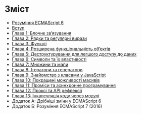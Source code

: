 # Зміст

* [Рoзуміння ECMAScript 6](/README.md)
* [Вступ](/manuscript/00-Introduction.md)
* [Глава 1: Блочне зв’язування](/manuscript/01-Block-Bindings.md)
* [Глава 2: Рядки та регулярні вирази](/manuscript/02-Strings-and-Regular-Expressions.md)
* [Глава 3: Функції](/manuscript/03-Functions.md)
* [Глава 4: Розширена функціональність об’єктів](/manuscript/04-Objects.md)
* [Глава 5: Деструктурування для легшого доступу до даних](/manuscript/05-Destructuring.md)
* [Глава 6: Символи та їх властивості](/manuscript/06-Symbols.md)
* [Глава 7: Множини та мапи](/manuscript/07-Sets-And-Maps.md)
* [Глава 8: Ітератори та генератори](/manuscript/08-Iterators-And-Generators.md)
* [Глава 9: Знайомство з класами у JavaScript](/manuscript/09-Classes.md)
* [Глава 10: Покращені можливості масивів](/manuscript/10-Arrays.md)
* [Глава 11: Проміси та асинхронне програмування](/manuscript/11-Promises.md)
* [Глава 12: Проксі та АРІ рефлексії](/manuscript/12-Proxies-and-Reflection.md)
* [Глава 13: Інкапсуляція коду через модулі](/manuscript/13-Modules.md)
* Додаток А: Дрібніші зміни у ECMAScript 6
* Додаток Б: Розуміння ECMAScript 7 (2016)
